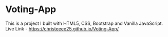 # Voting-App
This is a project I built with HTML5, CSS, Bootstrap and Vanilla JavaScript. Live Link - https://christeeee25.github.io/Voting-App/

